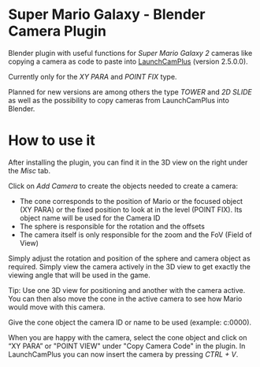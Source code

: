 # Super Mario Galaxy - Blender Camera Plugin
Blender plugin with useful functions for *Super Mario Galaxy 2* cameras like copying a camera as code to paste into [LaunchCamPlus](https://github.com/SuperHackio/LaunchCamPlus) (version 2.5.0.0).

Currently only for the *XY PARA* and *POINT FIX* type.

Planned for new versions are among others the type *TOWER* and *2D SLIDE* as well as the possibility to copy cameras from LaunchCamPlus into Blender.




# How to use it

After installing the plugin, you can find it in the 3D view on the right under the *Misc* tab.

Click on *Add Camera* to create the objects needed to create a camera:

- The cone corresponds to the position of Mario or the focused object (XY PARA) or the fixed position to look at in the level (POINT FIX). Its object name will be used for the Camera ID
- The sphere is responsible for the rotation and the offsets
- The camera itself is only responsible for the zoom and the FoV (Field of View)


Simply adjust the rotation and position of the sphere and camera object as required. Simply view the camera actively in the 3D view to get exactly the viewing angle that will be used in the game.


Tip: Use one 3D view for positioning and another with the camera active. You can then also move the cone in the active camera to see how Mario would move with this camera.


Give the cone object the camera ID or name to be used (example: c:0000).



When you are happy with the camera, select the cone object and click on “XY PARA” or "POINT VIEW" under "Copy Camera Code" in the plugin. In LaunchCamPlus you can now insert the camera by pressing *CTRL + V*. 

